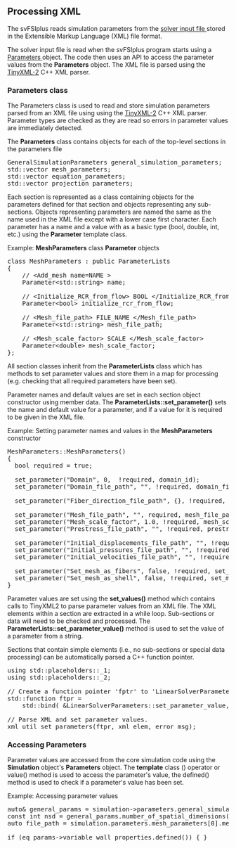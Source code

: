 <h2 id="developer_xml"> Processing XML</h2>
The svFSIplus reads simulation parameters from the <a href="#solver_input_file"> solver input file </a> 
stored in the Extensible Markup Language (XML) file format.

The solver input file is read when the svFSIplus program starts using a 
<a href="https://github.com/SimVascular/svFSIplus/blob/main/Code/Source/svFSI/Parameters.h"> Parameters </a> object.
The code then uses an API to access the parameter values from the <strong>Parameters</strong> object.
The XML file is parsed using the <a href="https://github.com/leethomason/tinyxml2"> TinyXML-2</a> C++ XML parser.

<!-- ---------------------------------------------------------- -->
<!-- -------------------- Parameters class -------------------- -->
<!-- ---------------------------------------------------------- -->

<h3 id="developer_xml_parameters_class"> Parameters class </h3>
The Parameters class is used to read and store simulation parameters parsed from an XML file using using 
the <a href="https://github.com/leethomason/tinyxml2"> TinyXML-2</a> C++ XML parser. Parameter types are checked 
as they are read so errors in parameter values are immediately detected.

The <strong>Parameters</strong>  class contains objects for each of the top-level sections in the parameters file
<pre>
GeneralSimulationParameters general_simulation_parameters;
std::vector<MeshParameters*> mesh_parameters;
std::vector<EquationParameters*> equation_parameters;
std::vector<ProjectionParameters*> projection_parameters;
</pre>
Each section is represented as a class containing objects for the parameters defined for that section and objects representing any sub-sections. Objects representing parameters are named the same as the name used in the XML file except with a lower case first character. Each parameter has a name and a value with as a basic type (bool, double, int, etc.) using the <strong>Parameter</strong> template class.

Example: <strong>MeshParameters</strong> class <strong>Parameter</strong> objects

<pre>
class MeshParameters : public ParameterLists
{
    // &lt;Add_mesh name=NAME >
    Parameter&lt;std::string> name;                       
 
    // &lt;Initialize_RCR_from_flow> BOOL &lt;/Initialize_RCR_from_flow>
    Parameter&lt;bool> initialize_rcr_from_flow;          
 
    // &lt;Mesh_file_path> FILE_NAME &lt;/Mesh_file_path>
    Parameter&lt;std::string> mesh_file_path;             
    
    // &lt;Mesh_scale_factor> SCALE &lt;/Mesh_scale_factor>
    Parameter&lt;double> mesh_scale_factor;               
};
</pre>


All section classes inherit from the <strong>ParameterLists</strong> class which has methods to set parameter values and store them in a map for processing (e.g. checking that all required parameters have been set).

Parameter names and default values are set in each section object constructor using member data. The <strong>ParameterLists::set_parameter()</strong> sets the name and default value for a parameter, and if a value for it is required to be given in the XML file.


Example: Setting parameter names and values in the <strong>MeshParameters</strong> constructor
<pre>
MeshParameters::MeshParameters()
{
  bool required = true;
 
  set_parameter("Domain", 0,  !required, domain_id);
  set_parameter("Domain_file_path", "", !required, domain_file_path);
 
  set_parameter("Fiber_direction_file_path", {}, !required, fiber_direction_file_paths);
 
  set_parameter("Mesh_file_path", "", required, mesh_file_path);
  set_parameter("Mesh_scale_factor", 1.0, !required, mesh_scale_factor);
  set_parameter("Prestress_file_path", "", !required, prestress_file_path);
 
  set_parameter("Initial_displacements_file_path", "", !required, initial_displacements_file_path);
  set_parameter("Initial_pressures_file_path", "", !required, initial_pressures_file_path);
  set_parameter("Initial_velocities_file_path", "", !required, initial_velocities_file_path);
 
  set_parameter("Set_mesh_as_fibers", false, !required, set_mesh_as_fibers);
  set_parameter("Set_mesh_as_shell", false, !required, set_mesh_as_shell);
}
</pre>

Parameter values are set using the <strong>set_values()</strong> method which contains calls to TinyXML2 to parse parameter values from an XML file. The XML elements within a section are extracted in a while loop. Sub-sections or data will need to be checked and processed. The <strong>ParameterLists::set_parameter_value()</strong> method is used to set the value of a parameter from a string.

Sections that contain simple elements (i.e., no sub-sections or special data processing) can be automatically parsed
a C++ function pointer.
<pre>
using std::placeholders::_1;
using std::placeholders::_2;
 
// Create a function pointer 'fptr' to 'LinearSolverParameters::set_parameter_value'.
std::function<void(const std::string&, const std::string&)> ftpr =
    std::bind( &LinearSolverParameters::set_parameter_value, *this, _1, _2);
 
// Parse XML and set parameter values.
xml_util_set_parameters(ftpr, xml_elem, error_msg);
</pre>


<!-- ---------------------------------------------------------- -->
<!-- -------------------- Accessing Parameters ---------------- -->
<!-- ---------------------------------------------------------- -->

<h3 id="developer_xml_accessing_parameters"> Accessing Parameters</h3>
Parameter values are accessed from the core simulation code using the <strong>Simulation</strong> object's 
<strong>Parameters</strong>  object. The <strong>template</strong> class () operator or value() method is used to 
access the parameter's value, the defined() method is used to check if a parameter's value has been set.

Example: Accessing parameter values
<pre>
auto& general_params = simulation->parameters.general_simulation_parameters
const int nsd = general_params.number_of_spatial_dimensions();
auto file_path = simulation.parameters.mesh_parameters[0].mesh_file_path();
 
if (eq_params->variable_wall_properties.defined()) { }
</pre>





